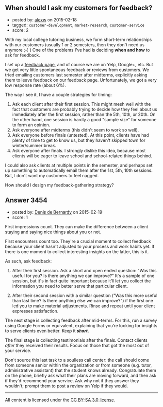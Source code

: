 ## When should I ask my customers for feedback?

- posted by: [alexw](https://stackexchange.com/users/3556746/alexw) on 2015-02-18
- tagged: `customer-development`, `market-research`, `customer-service`
- score: 2

With my local college tutoring business, we form short-term relationships with our customers (usually 1 or 2 semesters, then they don't need us anymore ;-) )  One of the problems I've had is deciding **when and how** to ask for feedback.  

I set up a [feedback page](http://bloomingtontutors.com/feedback), and of course we are on Yelp, Google+, etc.  But we get very little spontaneous feedback or reviews from customers.  We tried emailing customers last semester after midterms, explicitly asking them to leave feedback on our feedback page.  Unfortunately, we got a very low response rate (about 6%).  

The way I see it, I have a couple strategies for timing:

1. Ask each client after their first session.  This might mesh well with the fact that customers are probably trying to decide how they feel about us immediately after the first session, rather than the 5th, 10th, or 20th.  On the other hand, one session is hardly a good "sample size" for someone to form an opinion.
2. Ask everyone after midterms (this didn't seem to work so well).
3. Ask everyone before finals (untested).  At this point, clients have had plenty of time to get to know us, but they haven't skipped town for winter/summer break.
4. Ask everyone after finals.  I strongly dislike this idea, because most clients will be eager to leave school and school-related things behind.

I could also ask clients at multiple points in the semester, and perhaps set up something to automatically email them after the 1st, 5th, 10th sessions.  But, I don't want my customers to feel nagged.

How should I design my feedback-gathering strategy?


## Answer 3454

- posted by: [Denis de Bernardy](https://stackexchange.com/users/182468/denis-de-bernardy) on 2015-02-19
- score: 1

First impressions count. They can make the difference between a client staying and saying nice things about you or not.

First encounters count too. They're a crucial moment to collect feedback because your client hasn't adjusted to your process and work habits yet. If there is one moment to collect interesting insights on the latter, this is it.

As such, ask feedback:

1. After their first session. Ask a short and open ended question: "Was this useful for you? Is there anything we can improve?" It's a sample of one session, but it's in fact quite important because it'll let you collect the information you need to better serve that particular client.

2. After their second session with a similar question ("Was this more useful than last time? Is there anything else we can improve?") if the first one led you to make material adjustments. Rinse and repeat until your client expresses satisfaction.

The next stage is collecting feedback after mid-terms. For this, run a survey using Google Forms or equivalent, explaining that you're looking for insights to serve clients even better. Keep it ***short***.

The final stage is collecting testimonials after the finals. Contact clients *after* they received their results. Focus on those that got the most out of your service.

Don't source this last task to a soulless call center: the call should come from someone senior within the organization or from someone (e.g. tutor, administrative assistant) that the student knows already. Congratulate them on the phone, briefly ask what their plans are moving forward, and then ask if they'd recommend your service. Ask why not if they answer they wouldn't; prompt them to post a review on Yelp if they would.




---

All content is licensed under the [CC BY-SA 3.0 license](https://creativecommons.org/licenses/by-sa/3.0/).
